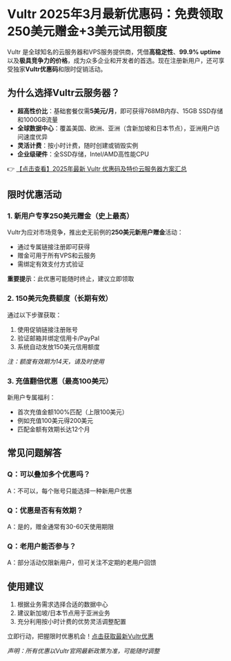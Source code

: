 # Vultr 2025年3月最新优惠码：免费领取250美元赠金+3美元试用额度

Vultr 是全球知名的云服务器和VPS服务提供商，凭借**高稳定性**、**99.9% uptime**以及**极具竞争力的价格**，成为众多企业和开发者的首选。现在注册新用户，还可享受独家**Vultr优惠码**和限时促销活动。

## 为什么选择Vultr云服务器？

- **超高性价比**：基础套餐仅需**5美元/月**，即可获得768MB内存、15GB SSD存储和1000GB流量
- **全球数据中心**：覆盖美国、欧洲、亚洲（含新加坡和日本节点），亚洲用户访问速度优异
- **灵活计费**：按小时计费，随时创建或销毁实例
- **企业级硬件**：全SSD存储，Intel/AMD高性能CPU

👉 [【点击查看】2025年最新 Vultr 优惠码及特价云服务器方案汇总](https://bit.ly/VuLtr)

## 限时优惠活动

### 1. 新用户专享250美元赠金（史上最高）

Vultr为应对市场竞争，推出史无前例的**250美元新用户赠金**活动：
- 通过专属链接注册即可获得
- 赠金可用于所有VPS和云服务
- 需绑定有效支付方式验证

**重要提示**：此优惠可能随时终止，建议立即领取

### 2. 150美元免费额度（长期有效）

通过以下步骤获取：
1. 使用促销链接注册账号
2. 验证邮箱并绑定信用卡/PayPal
3. 系统自动发放150美元信用额度

*注：额度有效期为14天，请及时使用*

### 3. 充值翻倍优惠（最高100美元）

新用户专属福利：
- 首次充值金额100%匹配（上限100美元）
- 例如充值100美元得200美元
- 匹配金额有效期长达12个月

## 常见问题解答

### Q：可以叠加多个优惠吗？
A：不可以，每个账号只能选择一种新用户优惠

### Q：优惠是否有有效期？
A：是的，赠金通常有30-60天使用期限

### Q：老用户能否参与？
A：部分活动仅限新用户，但可关注不定期的老用户回馈

## 使用建议

1. 根据业务需求选择合适的数据中心
2. 建议新加坡/日本节点用于亚洲业务
3. 充分利用按小时计费的优势灵活调整配置

立即行动，把握限时优惠机会！[点击获取最新Vultr优惠](https://bit.ly/VuLtr)

*声明：所有优惠以Vultr官网最新政策为准，可能随时调整*